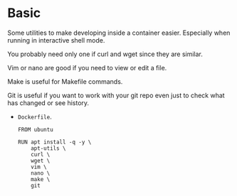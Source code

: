 # Basic

Some utilities to make developing inside a container easier. Especially when running in interactive shell mode.

You probably need only one if curl and wget since they are similar.

Vim or nano are good if you need to view or edit a file.

Make is useful for Makefile commands.

Git is useful if you want to work with your git repo even just to check what has changed or see history.

- `Dockerfile`.
    ```docker
    FROM ubuntu
    
    RUN apt install -q -y \
        apt-utils \
        curl \
        wget \
        vim \
        nano \
        make \
        git
    ```
